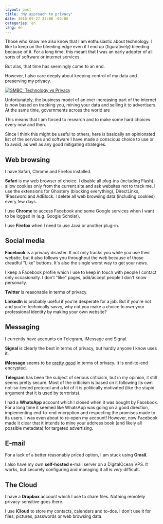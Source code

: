 ```yaml
---
layout: post
title: "My approach to privacy"
date: 2016-09-27 22:00 -05:00
categories: en
lang: en
---
```


Those who know me also know that I am enthusiastic about technology. I like to keep on the bleeding edge even if I end up (figuratively) bleeding because of it. For a long time, this meant that I was an early adopter of  all sorts of software or internet services.

But alas, that time has seemingly come to an end.

However, I also care deeply about keeping control of my data and preserving my privacy.

<a href="http://www.smbc-comics.com/?id=3370"><img src="{{ site.baseurl }}/img/blog/smbc-privacy.png" class="img-responsive center-block" alt="SMBC: Technology vs Privacy"></a>

Unfortunately, the business model of an ever increasing part of the internet is now based on tracking you, mining your data and  selling it to advertisers. At the same time, governments across the world are 


 This means that I am forced to research and to make some hard choices every now and then.

Since I think this might be useful to others, here is basically an opinionated list of the services and software I have made a conscious choice to use or to avoid, as well as any good mitigating strategies.

## Web browsing

I have Safari, Chrome and Firefox installed.

**Safari** is my web browser of choice. I disable all plug-ins  (including Flash), allow cookies only from the current site and ask websites not to track me. I use the extensions for Ghostery (blocking everything), DirectLinks, 1Password and AdBlock. I delete all web browsing data (including cookies) every few days.

I use **Chrome** to access Facebook and some Google services when I want to be logged in (e.g. Google Scholar).

I use **Firefox** when I need to use Java or another plug-in.

## Social media

**Facebook** is a privacy disaster. It not only tracks you while you use their website, but it also follows you throughout the web because of those dreadful "Like" buttons. It's also the single worst way to get your news.

I keep a Facebook profile which I use to keep in touch with people I contact only occasionally. I don't "like" pages, add/accept people I don't know personally.

**Twitter** is reasonable in terms of privacy. 

**LinkedIn** is probably useful if you're desperate for a job. But if you're not and you're technically savvy, why not you make a choice to *own* your professional identity by making your own website?

## Messaging

I currently have accounts on Telegram, iMessage and Signal.

**Signal** is clearly the best in terms of privacy, but hardly anyone I know uses it.

**iMessage** seems to be [pretty good](https://blog.cryptographyengineering.com/2016/03/21/attack-of-week-apple-imessage/) in terms of privacy. It is end-to-end encrypted.

**Telegram** has been the subject of serious criticism, but in my opinion, it still seems pretty secure. Most of the criticism is based on it following its own not-so-tested protocol and a lot of it is politically motivated (like the stupid argument that it is used by terrorists).

I had a **WhatsApp** account which I closed when it was bought by Facebook. For a long time it seemed like WhatsApp was going on a good direction, implementing end-to-end encryption and respecting the promises made to its users. I was even about to re-open my account! However, now Facebook made it clear that it intends to mine your address book (and likely all possible metadata) for targeted advertising.

## E-mail

For a lack of a better reasonably priced option, I am stuck using **Gmail**.

I also have my own **self-hosted** e-mail server on a DigitalOcean VPS. It works, but securely configuring and managing it all is *very* difficult.

## The Cloud

I have a **Dropbox** account which I use to share files. Nothing remotely privacy-sensitive goes there.

I use **iCloud** to store my contacts, calendars and to-dos. I don't use it for files, pictures, passwords or web browsing data.